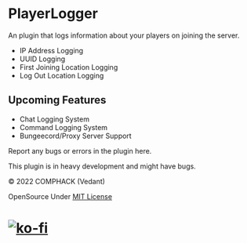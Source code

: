 # PlayerLogger
An plugin that logs information about your players on joining the server.

* IP Address Logging
* UUID Logging
* First Joining Location Logging
* Log Out Location Logging

## Upcoming Features
* Chat Logging System
* Command Logging System
* Bungeecord/Proxy Server Support


Report any bugs or errors in the plugin here.

This plugin is in heavy development and might have bugs.

© 2022 COMPHACK (Vedant) 

OpenSource Under [MIT License](https://github.com/COMP-HACK/PlayerLogger/blob/main/LICENSE.md) 

# [![ko-fi](https://ko-fi.com/img/githubbutton_sm.svg)](https://ko-fi.com/V7V3E5ZSM)

